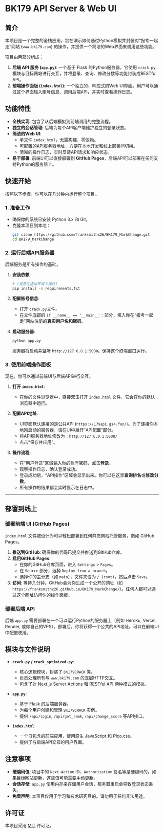 # BK179 API Server & Web UI

## 简介

本项目是一个完整的全栈应用，旨在演示如何通过Python模拟并封装对“报考一起走”网站 (`www.bk179.com`) 的操作，并提供一个简洁的Web界面来调用这些功能。

项目由两部分组成：

1.  **后端 API 服务 (`app.py`)**: 一个基于 Flask 的Python服务器，它使用 `crack.py` 模块与目标网站进行交互，并将登录、查询、修改分数等功能封装成RESTful API。
2.  **前端操作面板 (`index.html`)**: 一个独立的、响应式的Web UI界面。用户可以通过这个界面输入账号信息、调用后端API，并实时查看操作日志。


## 功能特性

-   **全栈实现**: 包含了从后端模拟到前端调用的完整流程。
-   **独立的会话管理**: 后端为每个API客户端维护独立的登录状态。
-   **简洁的Web UI**:
    -   单文件 `index.html`，无需构建，零依赖。
    -   可配置的API服务器地址，方便在本地开发和线上部署间切换。
    -   清晰的操作日志，实时反馈API请求和响应状态。
-   **易于部署**: 前端UI可以直接部署到 **GitHub Pages**，后端API可以部署在任何支持Python的服务器上。

## 快速开始

按照以下步骤，你可以在几分钟内运行整个项目。

### 1. 准备工作

-   确保你的系统已安装 Python 3.x 和 Git。
-   克隆本项目到本地：
    ```bash
    git clone https://github.com/franksmithx26/BK179_MarkChange.git
    cd BK179_MarkChange
    ```

### 2. 运行后端API服务器

后端服务是所有操作的基础。

1.  **安装依赖**:
    ```bash
    # (推荐在虚拟环境中操作)
    pip install -m requirements.txt
    ```

2.  **配置账号信息**:
    -   打开 `crack.py`文件。
    -   在文件底部的 `if __name__ == '__main__':` 部分，填入你在“报考一起走”网站注册的**真实用户名和密码**。

3.  **启动服务器**:
    ```bash
    python app.py
    ```
    服务器将启动并监听 `http://127.0.0.1:5000`。保持这个终端窗口运行。

### 3. 使用前端操作面板

现在，你可以通过前端UI与后端API进行交互。

1.  **打开 `index.html`**:
    -   在你的文件浏览器中，直接双击打开 `index.html` 文件，它会在你的默认浏览器中运行。

2.  **配置API地址**:
    -   UI界面默认连接的是公共API (`https://179api.gs4.fun/`)。为了连接你本地刚启动的服务器，请在UI中展开“API配置”部分。
    -   将API服务器地址修改为：`http://127.0.0.1:5000/`
    -   点击“保存并应用”。

3.  **操作流程**:
    -   在“用户登录”区域输入你的账号密码，点击**登录**。
    -   观察操作日志，确认登录成功。
    -   登录成功后，“API操作”区域会显示出来。你可以在这里**查询排名**或**修改分数**。
    -   所有操作的结果都会实时显示在日志中。

---

## 部署到线上

### 部署前端 UI (GitHub Pages)

`index.html` 文件被设计为可以轻松部署到任何静态网站托管服务，例如 GitHub Pages。

1.  **推送到GitHub**: 确保你的代码已提交并推送到GitHub仓库。
2.  **启用GitHub Pages**:
    -   在你的GitHub仓库页面，进入 `Settings` > `Pages`。
    -   在 `Source` 部分，选择 `Deploy from a branch`。
    -   选择你的主分支（如 `main`），文件夹设为 `/ (root)`，然后点击 `Save`。
3.  **访问**: 等待几分钟，GitHub会为你生成一个公开的网址（如 `https://franksmithx26.github.io/BK179_MarkChange/`）。任何人都可以通过这个网址访问你的操作面板。

### 部署后端 API

后端 `app.py` 需要部署在一个可以运行Python的服务器上（例如 Heroku, Vercel, Render, 或你自己的VPS）。部署后，你将获得一个公共的API地址，可以在前端UI中配置使用。

## 模块与文件说明

-   **`crack.py` / `crack_optimized.py`**:
    -   核心逻辑模块，封装了 `BK179CRACK` 类。
    -   负责处理所有与 `www.bk179.com` 的底层HTTP交互。
    -   包含了对 Next.js Server Actions 和 RESTful API 两种模式的模拟。

-   **`app.py`**:
    -   基于 Flask 的后端服务器。
    -   为每个用户创建和管理 `BK179CRACK` 实例。
    -   提供 `/api/login`, `/api/get_rank`, `/api/change_score` 等API接口。

-   **`index.html`**:
    -   一个自包含的前端应用，使用原生 JavaScript 和 Pico.css。
    -   提供了与后端API交互的用户界面。

## 注意事项

-   **硬编码值**: 项目中的 `Next-Action` ID、`Authorization` 签名等是硬编码的。如果目标网站更新，这些值可能需要手动更新。
-   **会话存储**: `app.py` 使用内存来存储用户会话，服务器重启会导致登录状态丢失。
-   **免责声明**: 本项目仅用于学习和技术研究目的。请勿用于任何非法用途。

## 许可证

本项目采用 [MIT](LICENSE) 许可证。